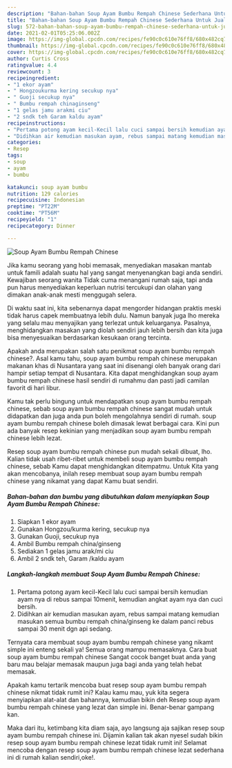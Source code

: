 ```yaml
---
description: "Bahan-bahan Soup Ayam Bumbu Rempah Chinese Sederhana Untuk Jualan"
title: "Bahan-bahan Soup Ayam Bumbu Rempah Chinese Sederhana Untuk Jualan"
slug: 572-bahan-bahan-soup-ayam-bumbu-rempah-chinese-sederhana-untuk-jualan
date: 2021-02-01T05:25:06.002Z
image: https://img-global.cpcdn.com/recipes/fe90c0c610e76ff8/680x482cq70/soup-ayam-bumbu-rempah-chinese-foto-resep-utama.jpg
thumbnail: https://img-global.cpcdn.com/recipes/fe90c0c610e76ff8/680x482cq70/soup-ayam-bumbu-rempah-chinese-foto-resep-utama.jpg
cover: https://img-global.cpcdn.com/recipes/fe90c0c610e76ff8/680x482cq70/soup-ayam-bumbu-rempah-chinese-foto-resep-utama.jpg
author: Curtis Cross
ratingvalue: 4.4
reviewcount: 3
recipeingredient:
- "1 ekor ayam"
- " Hongzoukurma kering secukup nya"
- " Guoji secukup nya"
- " Bumbu rempah chinaginseng"
- "1 gelas jamu arakmi ciu"
- "2 sndk teh Garam kaldu ayam"
recipeinstructions:
- "Pertama potong ayam kecil-Kecil lalu cuci sampai bersih kemudian ayam nya di rebus sampai 10menit, kemudian angkat ayam nya dan cuci bersih."
- "Didihkan air kemudian masukan ayam, rebus sampai matang kemudian masukan semua bumbu rempah china/ginseng ke dalam panci rebus sampai 30 menit dgn api sedang."
categories:
- Resep
tags:
- soup
- ayam
- bumbu

katakunci: soup ayam bumbu 
nutrition: 129 calories
recipecuisine: Indonesian
preptime: "PT22M"
cooktime: "PT56M"
recipeyield: "1"
recipecategory: Dinner

---
```



![Soup Ayam Bumbu Rempah Chinese](https://img-global.cpcdn.com/recipes/fe90c0c610e76ff8/680x482cq70/soup-ayam-bumbu-rempah-chinese-foto-resep-utama.jpg)

Jika kamu seorang yang hobi memasak, menyediakan masakan mantab untuk famili adalah suatu hal yang sangat menyenangkan bagi anda sendiri. Kewajiban seorang  wanita Tidak cuma menangani rumah saja, tapi anda pun harus menyediakan keperluan nutrisi tercukupi dan olahan yang dimakan anak-anak mesti menggugah selera.

Di waktu  saat ini, kita sebenarnya dapat mengorder hidangan praktis meski tidak harus capek membuatnya lebih dulu. Namun banyak juga lho mereka yang selalu mau menyajikan yang terlezat untuk keluarganya. Pasalnya, menghidangkan masakan yang diolah sendiri jauh lebih bersih dan kita juga bisa menyesuaikan berdasarkan kesukaan orang tercinta. 



Apakah anda merupakan salah satu penikmat soup ayam bumbu rempah chinese?. Asal kamu tahu, soup ayam bumbu rempah chinese merupakan makanan khas di Nusantara yang saat ini disenangi oleh banyak orang dari hampir setiap tempat di Nusantara. Kita dapat menghidangkan soup ayam bumbu rempah chinese hasil sendiri di rumahmu dan pasti jadi camilan favorit di hari libur.

Kamu tak perlu bingung untuk mendapatkan soup ayam bumbu rempah chinese, sebab soup ayam bumbu rempah chinese sangat mudah untuk didapatkan dan juga anda pun boleh mengolahnya sendiri di rumah. soup ayam bumbu rempah chinese boleh dimasak lewat berbagai cara. Kini pun ada banyak resep kekinian yang menjadikan soup ayam bumbu rempah chinese lebih lezat.

Resep soup ayam bumbu rempah chinese pun mudah sekali dibuat, lho. Kalian tidak usah ribet-ribet untuk membeli soup ayam bumbu rempah chinese, sebab Kamu dapat menghidangkan ditempatmu. Untuk Kita yang akan mencobanya, inilah resep membuat soup ayam bumbu rempah chinese yang nikamat yang dapat Kamu buat sendiri.

<!--inarticleads1-->

##### Bahan-bahan dan bumbu yang dibutuhkan dalam menyiapkan Soup Ayam Bumbu Rempah Chinese:

1. Siapkan 1 ekor ayam
1. Gunakan  Hongzou/kurma kering, secukup nya
1. Gunakan  Guoji, secukup nya
1. Ambil  Bumbu rempah china/ginseng
1. Sediakan 1 gelas jamu arak/mi ciu
1. Ambil 2 sndk teh, Garam /kaldu ayam




<!--inarticleads2-->

##### Langkah-langkah membuat Soup Ayam Bumbu Rempah Chinese:

1. Pertama potong ayam kecil-Kecil lalu cuci sampai bersih kemudian ayam nya di rebus sampai 10menit, kemudian angkat ayam nya dan cuci bersih.
1. Didihkan air kemudian masukan ayam, rebus sampai matang kemudian masukan semua bumbu rempah china/ginseng ke dalam panci rebus sampai 30 menit dgn api sedang.




Ternyata cara membuat soup ayam bumbu rempah chinese yang nikamt simple ini enteng sekali ya! Semua orang mampu memasaknya. Cara buat soup ayam bumbu rempah chinese Sangat cocok banget buat anda yang baru mau belajar memasak maupun juga bagi anda yang telah hebat memasak.

Apakah kamu tertarik mencoba buat resep soup ayam bumbu rempah chinese nikmat tidak rumit ini? Kalau kamu mau, yuk kita segera menyiapkan alat-alat dan bahannya, kemudian bikin deh Resep soup ayam bumbu rempah chinese yang lezat dan simple ini. Benar-benar gampang kan. 

Maka dari itu, ketimbang kita diam saja, ayo langsung aja sajikan resep soup ayam bumbu rempah chinese ini. Dijamin kalian tak akan nyesel sudah bikin resep soup ayam bumbu rempah chinese lezat tidak rumit ini! Selamat mencoba dengan resep soup ayam bumbu rempah chinese lezat sederhana ini di rumah kalian sendiri,oke!.

